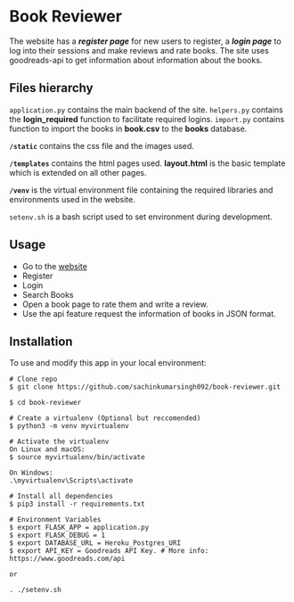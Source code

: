 # Book Reviewer

The website has a **_register page_** for new users to register, a **_login page_** to log into their sessions and make reviews and rate books. The site uses goodreads-api to get information about information about the books.

## Files hierarchy

`application.py` contains the main backend of the site. 
`helpers.py` contains the **login_required** function to facilitate required logins. 
`import.py` contains function to import the books in **book.csv** to the **books** database.

**`/static`** contains the css file and the images used.

**`/templates`** contains the html pages used. **layout.html** is the basic template which is extended on all other pages.

**`/venv`** is the virtual environment file containing the required libraries and environments used in the website.

`setenv.sh` is a bash script used to set environment during development.

## Usage

- Go to the [website](https://limitless-journey-50511.herokuapp.com/) 
- Register
- Login 
- Search Books
- Open a book page to rate them and write a review.
- Use the api feature request the information of books in JSON format.

## Installation 

To use and modify this app in your local environment:

```
# Clone repo
$ git clone https://github.com/sachinkumarsingh092/book-reviewer.git

$ cd book-reviewer

# Create a virtualenv (Optional but reccomended)
$ python3 -m venv myvirtualenv

# Activate the virtualenv
On Linux and macOS:
$ source myvirtualenv/bin/activate 

On Windows:
.\myvirtualenv\Scripts\activate

# Install all dependencies
$ pip3 install -r requirements.txt

# Environment Variables
$ export FLASK_APP = application.py 
$ export FLASK_DEBUG = 1
$ export DATABASE_URL = Heroku_Postgres_URI
$ export API_KEY = Goodreads API Key. # More info: https://www.goodreads.com/api

or 

. ./setenv.sh

```

